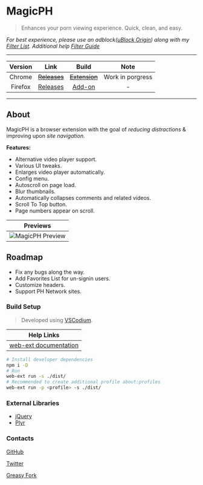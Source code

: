 # MagicPH

> Enhances your porn viewing experience. Quick, clean, and easy.

*For best experience, please use an adblock([uBlock Origin](https://github.com/gorhill/uBlock#readme)) along with my [Filter List](https://github.com/magicoflolis/Magic-PH/blame/master/FilterList/MagicPH.txt). Additional help [Filter Guide](https://github.com/gorhill/uBlock/wiki/Filter-lists-from-around-the-web)*

***

| Version | Link | Build | Note |
|:----------:|:----------:|:----------:|:----------:|
Chrome | ~~[Releases](https://github.com/magicoflolis/Magic-PH/releases)~~ | ~~[Extension](#build-setup)~~ | Work in porgress
Firefox | [Releases](https://github.com/magicoflolis/Magic-PH/releases) | [Add-on](#build-setup) | -

***

## About

MagicPH is a browser extension with the goal of *reducing distractions* & improving upon *site navigation.*

**Features:**

* Alternative video player support.
* Various UI tweaks.
* Enlarges video player automatically.
* Config menu.
* Autoscroll on page load.
* Blur thumbnails.
* Automatically collapses comments and related videos.
* Scroll To Top button.
* Page numbers appear on scroll.

| Previews |
|:----------:|
![MagicPH Preview](https://raw.githubusercontent.com/magicoflolis/Magic-PH/master/assets/preview_addon.png)|

## Roadmap

* Fix any bugs along the way.
* Add Favorites List for un-signin users.
* Customize headers.
* Support PH Network sites.

### Build Setup

> Developed using [VSCodium](https://vscodium.com).

| Help Links |
|:----------:|
[web-ext documentation](https://extensionworkshop.com/documentation/develop/getting-started-with-web-ext/) |

```bash
# Install developer dependencies
npm i -D
# Run
web-ext run -s ./dist/
# Recommended to create additional profile about:profiles
web-ext run -p <profile> -s ./dist/
```

### External Libraries

* [jQuery](https://jquery.com/)
* [Plyr](https://github.com/sampotts/plyr#readme)

### Contacts

[GitHub](https://github.com/magicoflolis)

[Twitter](https://twitter.com/for_lollipops)

[Greasy Fork](https://greasyfork.org/users/166061)
